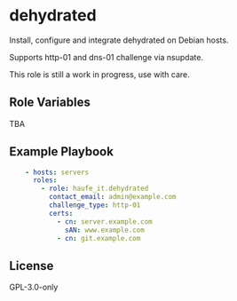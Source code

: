 dehydrated
==========

Install, configure and integrate dehydrated on Debian hosts.

Supports http-01 and dns-01 challenge via nsupdate.

This role is still a work in progress, use with care.

Role Variables
--------------

TBA

Example Playbook
----------------

```yaml
    - hosts: servers
      roles:
        - role: haufe_it.dehydrated
          contact_email: admin@example.com
          challenge_type: http-01
          certs:
            - cn: server.example.com
              sAN: www.example.com
            - cn: git.example.com
```

License
-------

GPL-3.0-only

